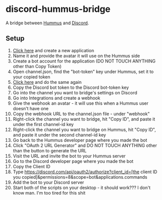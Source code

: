# discord-hummus-bridge
A bridge between [Hummus](https://hummus.sys42.net/) and [Discord](https://discord.com).

## Setup
1) [Click here](https://hummus.sys42.net/developers/applications) and create a new application
2) Name it and provide the avatar it will use on the Hummus side
3) Create a bot account for the application (DO NOT TOUCH ANYTHING other than Copy Token)
4) Open channel.json, find the "bot-token" key under Hummus, set it to your copied token
5) [Click here](https://discord.com/developers/applications) and do the same again
6) Copy the Discord bot token to the Discord bot-token key
7) Go into the channel you want to bridge's settings on Discord
8) Go into Integrations and create a webhook
9) Give the webhook an avatar - it will use this when a Hummus user doesn't have one
10) Copy the webhook URL to the channel.json file - under "webhook"
11) Right-click the channel you want to bridge, hit "Copy ID", and paste it under the first channel-id key
12) Right-click the channel you want to bridge on Hummus, hit "Copy ID", and paste it under the second channel-id key
13) Go back to the Hummus developer page where you made the bot
14) Click "OAuth 2 URL Generator" and DO NOT TOUCH ANYTHING other than the button to generate the URL
15) Visit the URL and invite the bot to your Hummus server
16) Go to the Discord developer page where you made the bot
17) Copy the Client ID
18) Type https://discord.com/api/oauth2/authorize?client_id=[the client ID you copied]&permissions=8&scope=bot&applications.commands
19) Add the bot to your Discord server
20) Start both of the scripts on your desktop - it should work??? I don't know man. I'm too tired for this shit
